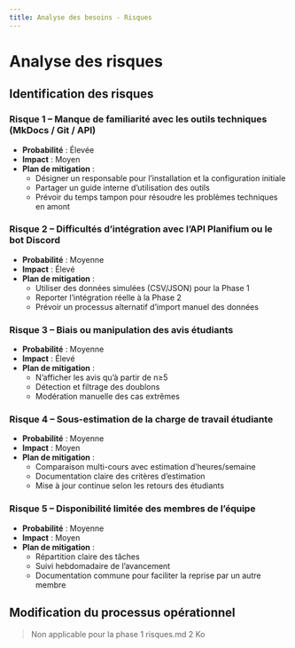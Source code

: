 ```yaml
---
title: Analyse des besoins - Risques
---
```


# Analyse des risques

## Identification des risques

### Risque 1 – Manque de familiarité avec les outils techniques (MkDocs / Git / API)
- **Probabilité** : Élevée  
- **Impact** : Moyen  
- **Plan de mitigation** :  
  - Désigner un responsable pour l’installation et la configuration initiale  
  - Partager un guide interne d’utilisation des outils  
  - Prévoir du temps tampon pour résoudre les problèmes techniques en amont  

### Risque 2 – Difficultés d’intégration avec l’API Planifium ou le bot Discord
- **Probabilité** : Moyenne  
- **Impact** : Élevé  
- **Plan de mitigation** :  
  - Utiliser des données simulées (CSV/JSON) pour la Phase 1  
  - Reporter l’intégration réelle à la Phase 2  
  - Prévoir un processus alternatif d’import manuel des données  

### Risque 3 – Biais ou manipulation des avis étudiants
- **Probabilité** : Moyenne  
- **Impact** : Élevé  
- **Plan de mitigation** :  
  - N’afficher les avis qu’à partir de n≥5  
  - Détection et filtrage des doublons  
  - Modération manuelle des cas extrêmes  

### Risque 4 – Sous-estimation de la charge de travail étudiante
- **Probabilité** : Moyenne  
- **Impact** : Moyen  
- **Plan de mitigation** :  
  - Comparaison multi-cours avec estimation d’heures/semaine  
  - Documentation claire des critères d’estimation  
  - Mise à jour continue selon les retours des étudiants  

### Risque 5 – Disponibilité limitée des membres de l’équipe
- **Probabilité** : Moyenne  
- **Impact** : Moyen  
- **Plan de mitigation** :  
  - Répartition claire des tâches  
  - Suivi hebdomadaire de l’avancement  
  - Documentation commune pour faciliter la reprise par un autre membre  

## Modification du processus opérationnel

>Non applicable pour la phase 1
risques.md
2 Ko